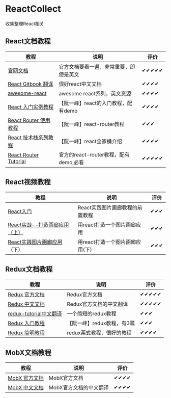 # ReactCollect
收集整理React相关


## React文档教程
|  教程 |  说明 | 评价  |
| ------------ | ------------ | ------------ |
|[官网文档](https://facebook.github.io/react/docs/hello-world.html)|官方文档要看一遍，非常重要，即使是英文  | ✔✔✔✔✔ |
|[React Gitbook 翻译](https://hulufei.gitbooks.io/react-tutorial/content/introduction.html)|很好react中文文档|✔✔✔✔|
|[awesome-react](https://github.com/enaqx/awesome-react)|awesome  react系列，英文资源|✔✔✔✔|
|[React 入门实例教程](http://www.ruanyifeng.com/blog/2015/03/react.html)|【阮一峰】react的入门教程，配有demo|✔✔✔✔|
|[React Router 使用教程](http://www.ruanyifeng.com/blog/2016/05/react_router.html?utm_source=tool.lu)|【阮一峰】react-router教程|✔✔✔|
|[React 技术栈系列教程](http://www.ruanyifeng.com/blog/2016/09/react-technology-stack.html)|【阮一峰】react全家桶介绍|✔✔✔✔|
|[React Router Tutorial](https://github.com/reactjs/react-router-tutorial)|官方的react-router教程，配有demo,必看|✔✔✔✔✔|


## React视频教程
| 教程 | 说明  |  评价 |
| ------------ | ------------ | ------------ |
|[React入门](http://www.imooc.com/learn/504)|React实践图片画廊教程的前置教程|✔✔✔|
|[React实战--打造画廊应用（上）](http://www.imooc.com/learn/507)|用react打造一个图片画廊应用|✔✔✔|
|[React实践图片画廊应用（下）](http://www.imooc.com/learn/652)|用react打造一个图片画廊应用(下)|✔✔✔|

## Redux文档教程
|  教程 |  说明 | 评价  |
| ------------ | ------------ | ------------ |
|[Redux 官方文档](http://redux.js.org/)|Redux官方文档 | ✔✔✔✔✔ |
|[Redux 中文文档](http://cn.redux.js.org/index.html)|Redux官方文档的中文翻译  | ✔✔✔✔✔ |
|[redux-tutorial中文翻译](https://github.com/react-guide/redux-tutorial-cn#redux-tutorial)| 一个简短的redux教程 | ✔✔✔ |
|[Redux 入门教程](http://www.ruanyifeng.com/blog/2016/09/redux_tutorial_part_one_basic_usages.html)| 【阮一峰】redux教程，有3篇| ✔✔✔ |
|[Redux 简明教程](https://github.com/kenberkeley/redux-simple-tutorial)|redux莞式教程，很好的教程  | ✔✔✔✔ |

## MobX文档教程
|  教程 |  说明 | 评价  |
| ------------ | ------------ | ------------ |
|[MobX 官方文档](https://mobx.js.org/best/decorators.html)|MobX官方文档 | ✔✔✔✔ |
|[MobX 中文文档](https://gismanli.gitbooks.io/mobx-zh/)|MobX官方文档的中文翻译 | ✔✔✔✔ |
